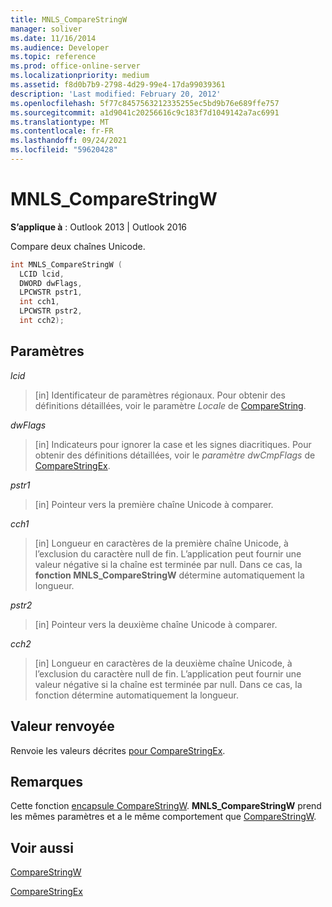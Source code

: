 ```yaml
---
title: MNLS_CompareStringW
manager: soliver
ms.date: 11/16/2014
ms.audience: Developer
ms.topic: reference
ms.prod: office-online-server
ms.localizationpriority: medium
ms.assetid: f8d0b7b9-2798-4d29-99e4-17da99039361
description: 'Last modified: February 20, 2012'
ms.openlocfilehash: 5f77c8457563212335255ec5bd9b76e689ffe757
ms.sourcegitcommit: a1d9041c20256616c9c183f7d1049142a7ac6991
ms.translationtype: MT
ms.contentlocale: fr-FR
ms.lasthandoff: 09/24/2021
ms.locfileid: "59620428"
---
```

# <a name="mnls_comparestringw"></a>MNLS_CompareStringW

  
  
**S’applique à** : Outlook 2013 | Outlook 2016 
  
Compare deux chaînes Unicode.
  
```cpp
int MNLS_CompareStringW (
  LCID lcid,
  DWORD dwFlags,
  LPCWSTR pstr1,
  int cch1,
  LPCWSTR pstr2,
  int cch2);
```

## <a name="parameters"></a>Paramètres

 _lcid_
  
> [in] Identificateur de paramètres régionaux. Pour obtenir des définitions détaillées, voir le paramètre  _Locale_ de [CompareString](https://msdn.microsoft.com/library/dd317759%28VS.85%29.aspx).
    
 _dwFlags_
  
> [in] Indicateurs pour ignorer la case et les signes diacritiques. Pour obtenir des définitions détaillées, voir le  _paramètre dwCmpFlags_ de [CompareStringEx](https://msdn.microsoft.com/library/dd317761%28VS.85%29.aspx).
    
 _pstr1_
  
> [in] Pointeur vers la première chaîne Unicode à comparer.
    
 _cch1_
  
> [in] Longueur en caractères de la première chaîne Unicode, à l’exclusion du caractère null de fin. L’application peut fournir une valeur négative si la chaîne est terminée par null. Dans ce cas, la **fonction MNLS_CompareStringW** détermine automatiquement la longueur. 
    
 _pstr2_
  
> [in] Pointeur vers la deuxième chaîne Unicode à comparer.
    
 _cch2_
  
> [in] Longueur en caractères de la deuxième chaîne Unicode, à l’exclusion du caractère null de fin. L’application peut fournir une valeur négative si la chaîne est terminée par null. Dans ce cas, la fonction détermine automatiquement la longueur.
    
## <a name="return-value"></a>Valeur renvoyée

Renvoie les valeurs décrites [pour CompareStringEx](https://msdn.microsoft.com/library/dd317761%28VS.85%29.aspx).
  
## <a name="remarks"></a>Remarques

Cette fonction [encapsule CompareStringW](https://msdn.microsoft.com/library/dd317759%28VS.85%29.aspx). **MNLS_CompareStringW** prend les mêmes paramètres et a le même comportement que [CompareStringW](https://msdn.microsoft.com/library/dd317759%28VS.85%29.aspx).
  
## <a name="see-also"></a>Voir aussi



[CompareStringW](https://msdn.microsoft.com/library/dd317759%28VS.85%29.aspx)
  
[CompareStringEx](https://msdn.microsoft.com/library/dd317761%28VS.85%29.aspx)

